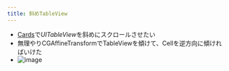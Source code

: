 ```yaml
---
title: 斜めTableView
---
```


* [Cards](Cards.md)で*UITableView*を斜めにスクロールさせたい
* 無理やりCGAffineTransformでTableViewを傾けて、Cellを逆方向に傾ければいけた
* ![image](https://gyazo.com/dd8a47b9ced2b28d1cfdfa764459ee0d/thumb/1000)
